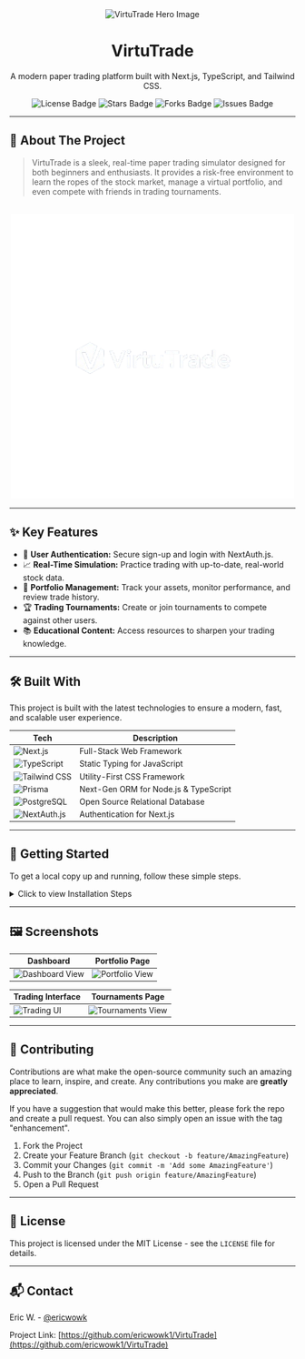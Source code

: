 <div align="center">
  <img src="https://storage.googleapis.com/generative-ai-public-data/hosted-images/1722127027376041.png" alt="VirtuTrade Hero Image">
  <h1>VirtuTrade</h1>
  <p>A modern paper trading platform built with Next.js, TypeScript, and Tailwind CSS.</p>

  <div>
    <img src="https://img.shields.io/github/license/ericwowk1/VirtuTrade?style=for-the-badge" alt="License Badge"/>
    <img src="https://img.shields.io/github/stars/ericwowk1/VirtuTrade?style=for-the-badge&logo=github" alt="Stars Badge"/>
    <img src="https://img.shields.io/github/forks/ericwowk1/VirtuTrade?style=for-the-badge&logo=github" alt="Forks Badge"/>
    <img src="https://img.shields.io/github/issues/ericwowk1/VirtuTrade?style=for-the-badge&logo=github" alt="Issues Badge"/>
  </div>
</div>

---

## 📖 About The Project

> VirtuTrade is a sleek, real-time paper trading simulator designed for both beginners and enthusiasts. It provides a risk-free environment to learn the ropes of the stock market, manage a virtual portfolio, and even compete with friends in trading tournaments.

<br>

<div align="center">
  <a href="#"> <img src="./public/logo.png" alt="VirtuTrade Logo">
  </a>
</div>

---

## ✨ Key Features

-   🔐 **User Authentication:** Secure sign-up and login with NextAuth.js.
-   📈 **Real-Time Simulation:** Practice trading with up-to-date, real-world stock data.
-   💼 **Portfolio Management:** Track your assets, monitor performance, and review trade history.
-   🏆 **Trading Tournaments:** Create or join tournaments to compete against other users.
-   📚 **Educational Content:** Access resources to sharpen your trading knowledge.

---

## 🛠️ Built With

This project is built with the latest technologies to ensure a modern, fast, and scalable user experience.

| Tech                                                              | Description                              |
| ----------------------------------------------------------------- | ---------------------------------------- |
| <img src="https://img.shields.io/badge/-Next.js-000000?style=for-the-badge&logo=next.js" alt="Next.js">          | Full-Stack Web Framework                 |
| <img src="https://img.shields.io/badge/-TypeScript-3178C6?style=for-the-badge&logo=typescript" alt="TypeScript">    | Static Typing for JavaScript             |
| <img src="https://img.shields.io/badge/-Tailwind_CSS-38B2AC?style=for-the-badge&logo=tailwind-css" alt="Tailwind CSS"> | Utility-First CSS Framework              |
| <img src="https://img.shields.io/badge/-Prisma-2D3748?style=for-the-badge&logo=prisma" alt="Prisma">                | Next-Gen ORM for Node.js & TypeScript    |
| <img src="https://img.shields.io/badge/-PostgreSQL-4169E1?style=for-the-badge&logo=postgresql" alt="PostgreSQL">      | Open Source Relational Database          |
| <img src="https://img.shields.io/badge/-NextAuth.js-000000?style=for-the-badge&logo=next-auth" alt="NextAuth.js">      | Authentication for Next.js               |

---

## 🚀 Getting Started

To get a local copy up and running, follow these simple steps.

<details>
<summary>Click to view Installation Steps</summary>

### Prerequisites

Make sure you have Node.js (v18+) and npm installed on your machine.

-   npm
    ```sh
    npm install npm@latest -g
    ```

### Installation

1.  **Clone the repo**
    ```sh
    git clone [https://github.com/ericwowk1/VirtuTrade.git](https://github.com/ericwowk1/VirtuTrade.git)
    ```
2.  **Navigate to the project directory**
    ```sh
    cd VirtuTrade
    ```
3.  **Install NPM packages**
    ```sh
    npm install
    ```
4.  **Set up your environment variables**
    Create a `.env.local` file in the root of the project and add the following:
    ```env
    # See [https://www.prisma.io/docs/reference/database-reference/connection-urls](https://www.prisma.io/docs/reference/database-reference/connection-urls)
    DATABASE_URL="postgresql://USER:PASSWORD@HOST:PORT/DATABASE"

    # Generate a secret with `openssl rand -base64 32`
    NEXTAUTH_SECRET="YOUR_SECRET"
    NEXTAUTH_URL="http://localhost:3000"
    ```
5.  **Run the Prisma migrations** to sync your database schema:
    ```sh
    npx prisma migrate dev
    ```
6.  **Run the development server**
    ```sh
    npm run dev
    ```

You should now be able to access the application at [http://localhost:3000](http://localhost:3000).

</details>

---

## 🖼️ Screenshots

| Dashboard                               | Portfolio Page                          |
| --------------------------------------- | --------------------------------------- |
| <img src="https://via.placeholder.com/400x225.png?text=Dashboard+View" alt="Dashboard View"> | <img src="https://via.placeholder.com/400x225.png?text=Portfolio+View" alt="Portfolio View"> |

| Trading Interface                       | Tournaments Page                        |
| --------------------------------------- | --------------------------------------- |
| <img src="https://via.placeholder.com/400x225.png?text=Trading+UI" alt="Trading UI"> | <img src="https://via.placeholder.com/400x225.png?text=Tournaments+View" alt="Tournaments View"> |

---

## 🤝 Contributing

Contributions are what make the open-source community such an amazing place to learn, inspire, and create. Any contributions you make are **greatly appreciated**.

If you have a suggestion that would make this better, please fork the repo and create a pull request. You can also simply open an issue with the tag "enhancement".

1.  Fork the Project
2.  Create your Feature Branch (`git checkout -b feature/AmazingFeature`)
3.  Commit your Changes (`git commit -m 'Add some AmazingFeature'`)
4.  Push to the Branch (`git push origin feature/AmazingFeature`)
5.  Open a Pull Request

---

## 📄 License

This project is licensed under the MIT License - see the `LICENSE` file for details.

---

## 📬 Contact

Eric W. - [@ericwowk](https://github.com/ericwowk1)

Project Link: [https://github.com/ericwowk1/VirtuTrade](https://github.com/ericwowk1/VirtuTrade)